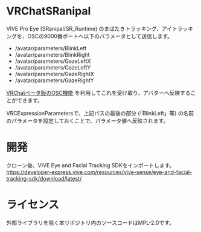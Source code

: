VRChatSRanipal
==============
VIVE Pro Eye (SRanipal/SR_Runtime) のまばたきトラッキング、アイトラッキングを、OSCの9000番ポートへ以下のパラメータとして送信します。
- /avatar/parameters/BlinkLeft
- /avatar/parameters/BlinkRight
- /avatar/parameters/GazeLeftX
- /avatar/parameters/GazeLeftY
- /avatar/parameters/GazeRightX
- /avatar/parameters/GazeRightY

[VRChatベータ版のOSC機能](https://docs.vrchat.com/v2022.1.1/docs/osc-overview) を利用してこれを受け取り、アバターへ反映することができます。

VRCExpressionParametersで、上記パスの最後の部分 (「BlinkLeft」等) の名前のパラメータを設定しておくことで、パラメータ値へ反映されます。

開発
====
クローン後、VIVE Eye and Facial Tracking SDKをインポートします。  
https://developer-express.vive.com/resources/vive-sense/eye-and-facial-tracking-sdk/download/latest/

ライセンス
==========
外部ライブラリを除く本リポジトリ内のソースコードはMPL-2.0です。
